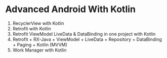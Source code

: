 # Advanced Android With Kotlin

1. RecyclerView with Kotlin
2. Retrofit with Kotlin
3. Retrofit ViewModel LiveData & DataBinding in one project with Kotlin
4. Retrofit + RX-Java + ViewModel + LiveData + Repository + DataBinding + Paging + Kotlin (MVVM)
5. Work Manager with Kotlin
